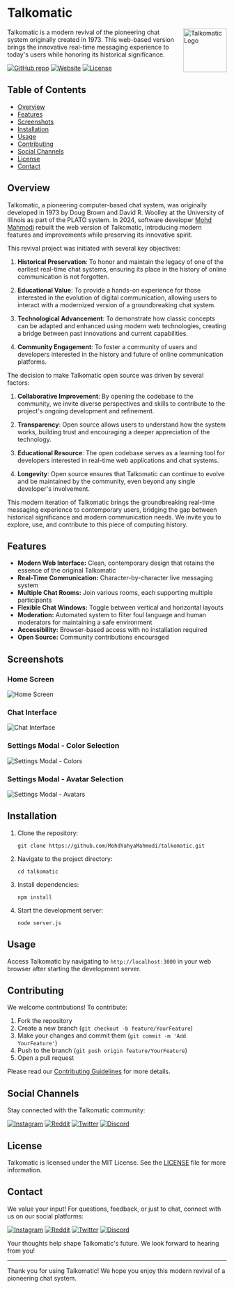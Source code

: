 # Talkomatic

<img src="images/favicon.jpg" alt="Talkomatic Logo" width="100" align="right">

Talkomatic is a modern revival of the pioneering chat system originally created in 1973. This web-based version brings the innovative real-time messaging experience to today's users while honoring its historical significance.

[![GitHub repo](https://img.shields.io/badge/GitHub-Repository-blue?style=flat-square&logo=github)](https://github.com/MohdYahyaMahmodi/talkomatic)
[![Website](https://img.shields.io/badge/Website-talkomatic.co-green?style=flat-square&logo=web)](https://www.talkomatic.co)
[![License](https://img.shields.io/badge/License-MIT-yellow?style=flat-square)](LICENSE)

## Table of Contents

- [Overview](#overview)
- [Features](#features)
- [Screenshots](#screenshots)
- [Installation](#installation)
- [Usage](#usage)
- [Contributing](#contributing)
- [Social Channels](#social-channels)
- [License](#license)
- [Contact](#contact)

## Overview

Talkomatic, a pioneering computer-based chat system, was originally developed in 1973 by Doug Brown and David R. Woolley at the University of Illinois as part of the PLATO system. In 2024, software developer [Mohd Mahmodi](https://twitter.com/mohdmahmodi) rebuilt the web version of Talkomatic, introducing modern features and improvements while preserving its innovative spirit.

This revival project was initiated with several key objectives:

1. **Historical Preservation**: To honor and maintain the legacy of one of the earliest real-time chat systems, ensuring its place in the history of online communication is not forgotten.

2. **Educational Value**: To provide a hands-on experience for those interested in the evolution of digital communication, allowing users to interact with a modernized version of a groundbreaking chat system.

3. **Technological Advancement**: To demonstrate how classic concepts can be adapted and enhanced using modern web technologies, creating a bridge between past innovations and current capabilities.

4. **Community Engagement**: To foster a community of users and developers interested in the history and future of online communication platforms.

The decision to make Talkomatic open source was driven by several factors:

1. **Collaborative Improvement**: By opening the codebase to the community, we invite diverse perspectives and skills to contribute to the project's ongoing development and refinement.

2. **Transparency**: Open source allows users to understand how the system works, building trust and encouraging a deeper appreciation of the technology.

3. **Educational Resource**: The open codebase serves as a learning tool for developers interested in real-time web applications and chat systems.

4. **Longevity**: Open source ensures that Talkomatic can continue to evolve and be maintained by the community, even beyond any single developer's involvement.

This modern iteration of Talkomatic brings the groundbreaking real-time messaging experience to contemporary users, bridging the gap between historical significance and modern communication needs. We invite you to explore, use, and contribute to this piece of computing history.

## Features

- **Modern Web Interface:** Clean, contemporary design that retains the essence of the original Talkomatic
- **Real-Time Communication:** Character-by-character live messaging system
- **Multiple Chat Rooms:** Join various rooms, each supporting multiple participants
- **Flexible Chat Windows:** Toggle between vertical and horizontal layouts
- **Moderation:** Automated system to filter foul language and human moderators for maintaining a safe environment
- **Accessibility:** Browser-based access with no installation required
- **Open Source:** Community contributions encouraged

## Screenshots

### Home Screen
![Home Screen](images/v2.2.0.0.png)

### Chat Interface
![Chat Interface](images/chatrooom-avatar-thumbdown.png)

### Settings Modal - Color Selection
![Settings Modal - Colors](images/modal.png)

### Settings Modal - Avatar Selection
![Settings Modal - Avatars](images/modal2.png)

## Installation

1. Clone the repository:
   ```
   git clone https://github.com/MohdYahyaMahmodi/talkomatic.git
   ```
2. Navigate to the project directory:
   ```
   cd talkomatic
   ```
3. Install dependencies:
   ```
   npm install
   ```
4. Start the development server:
   ```
   node server.js
   ```

## Usage

Access Talkomatic by navigating to `http://localhost:3000` in your web browser after starting the development server.

## Contributing

We welcome contributions! To contribute:

1. Fork the repository
2. Create a new branch (`git checkout -b feature/YourFeature`)
3. Make your changes and commit them (`git commit -m 'Add YourFeature'`)
4. Push to the branch (`git push origin feature/YourFeature`)
5. Open a pull request

Please read our [Contributing Guidelines](CONTRIBUTING.md) for more details.

## Social Channels

Stay connected with the Talkomatic community:

[![Instagram](https://img.shields.io/badge/Instagram-@talkomaticofficial-E4405F?style=flat-square&logo=instagram)](https://www.instagram.com/talkomaticofficial/)
[![Reddit](https://img.shields.io/badge/Reddit-r%2Ftalkomatic-FF4500?style=flat-square&logo=reddit)](https://www.reddit.com/r/talkomatic/)
[![Twitter](https://img.shields.io/badge/Twitter-@talkomatic__co-1DA1F2?style=flat-square&logo=twitter)](https://twitter.com/talkomatic_co)
[![Discord](https://img.shields.io/badge/Discord-Join%20our%20server-7289DA?style=flat-square&logo=discord)](https://discord.com/invite/AY7Bk6zgze)

## License

Talkomatic is licensed under the MIT License. See the [LICENSE](LICENSE) file for more information.

## Contact

We value your input! For questions, feedback, or just to chat, connect with us on our social platforms:

[![Instagram](https://img.shields.io/badge/Instagram-@talkomaticofficial-E4405F?style=flat-square&logo=instagram)](https://www.instagram.com/talkomaticofficial/)
[![Reddit](https://img.shields.io/badge/Reddit-r%2Ftalkomatic-FF4500?style=flat-square&logo=reddit)](https://www.reddit.com/r/talkomatic/)
[![Twitter](https://img.shields.io/badge/Twitter-@talkomatic__co-1DA1F2?style=flat-square&logo=twitter)](https://twitter.com/talkomatic_co)
[![Discord](https://img.shields.io/badge/Discord-Join%20our%20server-7289DA?style=flat-square&logo=discord)](https://discord.com/invite/AY7Bk6zgze)

Your thoughts help shape Talkomatic's future. We look forward to hearing from you!

---

Thank you for using Talkomatic! We hope you enjoy this modern revival of a pioneering chat system.
